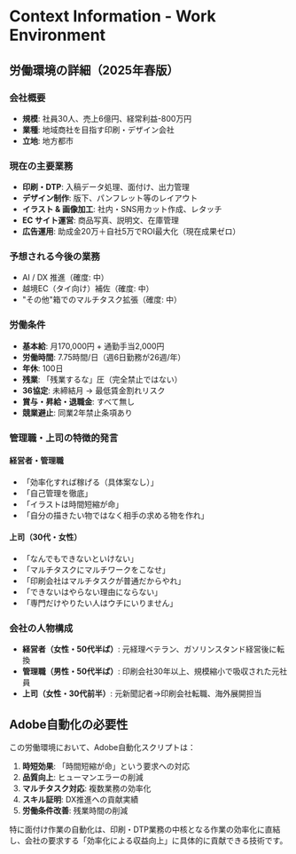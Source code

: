 # Context Information - Work Environment

## 労働環境の詳細（2025年春版）

### 会社概要
- **規模**: 社員30人、売上6億円、経常利益-800万円
- **業種**: 地域商社を目指す印刷・デザイン会社
- **立地**: 地方都市

### 現在の主要業務
- **印刷・DTP**: 入稿データ処理、面付け、出力管理
- **デザイン制作**: 版下、パンフレット等のレイアウト
- **イラスト & 画像加工**: 社内・SNS用カット作成、レタッチ
- **EC サイト運営**: 商品写真、説明文、在庫管理
- **広告運用**: 助成金20万＋自社5万でROI最大化（現在成果ゼロ）

### 予想される今後の業務
- AI / DX 推進（確度: 中）
- 越境EC（タイ向け）補佐（確度: 中）
- "その他"箱でのマルチタスク拡張（確度: 中）

### 労働条件
- **基本給**: 月170,000円 + 通勤手当2,000円
- **労働時間**: 7.75時間/日（週6日勤務が26週/年）
- **年休**: 100日
- **残業**: 「残業するな」圧（完全禁止ではない）
- **36協定**: 未締結月 → 最低賃金割れリスク
- **賞与・昇給・退職金**: すべて無し
- **競業避止**: 同業2年禁止条項あり

### 管理職・上司の特徴的発言

#### 経営者・管理職
- 「効率化すれば稼げる（具体案なし）」
- 「自己管理を徹底」
- 「イラストは時間短縮が命」
- 「自分の描きたい物ではなく相手の求める物を作れ」

#### 上司（30代・女性）
- 「なんでもできないといけない」
- 「マルチタスクにマルチワークをこなせ」
- 「印刷会社はマルチタスクが普通だからやれ」
- 「できないはやらない理由にならない」
- 「専門だけやりたい人はウチにいりません」

### 会社の人物構成
- **経営者（女性・50代半ば）**: 元経理ベテラン、ガソリンスタンド経営後に転換
- **管理職（男性・50代半ば）**: 印刷会社30年以上、規模縮小で吸収された元社員
- **上司（女性・30代前半）**: 元新聞記者→印刷会社転職、海外展開担当

## Adobe自動化の必要性

この労働環境において、Adobe自動化スクリプトは：

1. **時短効果**: 「時間短縮が命」という要求への対応
2. **品質向上**: ヒューマンエラーの削減
3. **マルチタスク対応**: 複数業務の効率化
4. **スキル証明**: DX推進への貢献実績
5. **労働条件改善**: 残業時間の削減

特に面付け作業の自動化は、印刷・DTP業務の中核となる作業の効率化に直結し、会社の要求する「効率化による収益向上」に具体的に貢献できる技術です。
